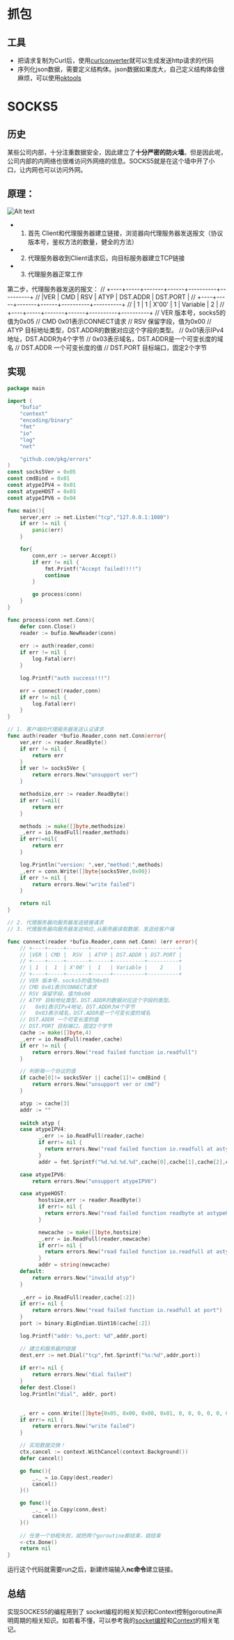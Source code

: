 # 抓包

## 工具
- 把请求复制为Curl后，使用[curlconverter](curlconverter.com)就可以生成发送http请求的代码
- 序列化json数据，需要定义结构体。json数据如果庞大，自己定义结构体会很麻烦，可以使用[oktools](https://link.juejin.cn/)

# SOCKS5
## 历史
某些公司内部，十分注重数据安全，因此建立了**十分严密的防火墙**。但是因此呢，公司内部的内网络也很难访问外网络的信息。SOCKS5就是在这个墙中开了小口，让内网也可以访问外网。

## 原理：
![Alt text](/images/image.png)

- 1. 首先 Client和代理服务器建立链接，浏览器向代理服务器发送报文（协议版本号，鉴权方法的数量，健全的方法）
- 2. 代理服务器收到Client请求后，向目标服务器建立TCP链接
- 3. 代理服务器正常工作

第二步，代理服务器发送的报文：
// +----+-----+-------+------+----------+----------+
	// |VER | CMD |  RSV  | ATYP | DST.ADDR | DST.PORT |
	// +----+-----+-------+------+----------+----------+
	// | 1  |  1  | X'00' |  1   | Variable |    2     |
	// +----+-----+-------+------+----------+----------+
	// VER 版本号，socks5的值为0x05
	// CMD 0x01表示CONNECT请求
	// RSV 保留字段，值为0x00
	// ATYP 目标地址类型，DST.ADDR的数据对应这个字段的类型。
	//   0x01表示IPv4地址，DST.ADDR为4个字节
	//   0x03表示域名，DST.ADDR是一个可变长度的域名
	// DST.ADDR 一个可变长度的值
	// DST.PORT 目标端口，固定2个字节
    
## 实现
```go
package main

import (
	"bufio"
	"context"
	"encoding/binary"
	"fmt"
	"io"
	"log"
	"net"

	"github.com/pkg/errors"
)
const socks5Ver = 0x05
const cmdBind = 0x01
const atypeIPV4 = 0x01
const atypeHOST = 0x03
const atypeIPV6 = 0x04

func main(){
	server,err := net.Listen("tcp","127.0.0.1:1080")
	if err != nil {
		panic(err)
	}

	for{
		conn,err := server.Accept()
		if err != nil {
			fmt.Printf("Accept failed!!!!")
			continue
		}

		go process(conn)
	}
}

func process(conn net.Conn){
	defer conn.Close()
	reader := bufio.NewReader(conn)
	
    err := auth(reader,conn)
	if err != nil {
		log.Fatal(err)
	}

	log.Printf("auth success!!!")

	err = connect(reader,conn)
	if err != nil {
		log.Fatal(err)
	}
}

// 1. 客户端向代理服务器发送认证请求
func auth(reader *bufio.Reader,conn net.Conn)error{
	ver,err := reader.ReadByte()
	if err != nil {
		return err
	}
	if ver != socks5Ver {
		return errors.New("unsupport ver")
	}

	methodsize,err := reader.ReadByte()
	if err !=nil{
		return err
	}

	methods := make([]byte,methodsize)
	_,err = io.ReadFull(reader,methods)
	if err!=nil{
		return err
	}

	log.Println("version: ",ver,"method:",methods)
	_,err = conn.Write([]byte{socks5Ver,0x00})
	if err != nil {
		return errors.New("write failed")
	}

	return nil
}

// 2. 代理服务器向服务器发送链接请求
// 3. 代理服务器向服务器发送响应,从服务器读取数据，发送给客户端

func connect(reader *bufio.Reader,conn net.Conn) (err error){
	// +----+-----+-------+------+----------+----------+
	// |VER | CMD |  RSV  | ATYP | DST.ADDR | DST.PORT |
	// +----+-----+-------+------+----------+----------+
	// | 1  |  1  | X'00' |  1   | Variable |    2     |
	// +----+-----+-------+------+----------+----------+
	// VER 版本号，socks5的值为0x05
	// CMD 0x01表示CONNECT请求
	// RSV 保留字段，值为0x00
	// ATYP 目标地址类型，DST.ADDR的数据对应这个字段的类型。
	//   0x01表示IPv4地址，DST.ADDR为4个字节
	//   0x03表示域名，DST.ADDR是一个可变长度的域名
	// DST.ADDR 一个可变长度的值
	// DST.PORT 目标端口，固定2个字节
	cache := make([]byte,4)
	_,err = io.ReadFull(reader,cache)
	if err != nil {
		return errors.New("read failed function io.readfull")
	}

	// 判断每一个协议的值
	if cache[0]!= socks5Ver || cache[1]!= cmdBind {
		return errors.New("unsupport ver or cmd")
	}

	atyp := cache[3]
	addr := ""
	
	switch atyp {
	case atypeIPV4:
	      _,err := io.ReadFull(reader,cache)
	      if err!= nil {
	      	return errors.New("read failed function io.readfull at astypeIPV4")
	      }
		  addr = fmt.Sprintf("%d.%d.%d.%d",cache[0],cache[1],cache[2],cache[3])

	case atypeIPV6:
		return errors.New("unsupport atypeIPV6")

	case atypeHOST:
	      hostsize,err := reader.ReadByte()
	      if err!= nil {
			return errors.New("read failed function readbyte at astypeHOST")	
		  }

		  newcache := make([]byte,hostsize)
		  _,err = io.ReadFull(reader,newcache)
		  if err!= nil {
			return errors.New("read failed function io.readfull at astypeHOST")
		  }
		  addr = string(newcache)
	default:
		return errors.New("invaild atyp")
	}
	
	_,err = io.ReadFull(reader,cache[:2])
	if err!= nil {
		return errors.New("read failed function io.readfull at port")
	}
	port := binary.BigEndian.Uint16(cache[:2])

	log.Printf("addr: %s,port: %d",addr,port)

	// 建立和服务器的链接
	dest,err := net.Dial("tcp",fmt.Sprintf("%s:%d",addr,port))
	
	if err!= nil {
		return errors.New("dial failed")
	}
	defer dest.Close()
	log.Println("dial", addr, port)

	
	_, err = conn.Write([]byte{0x05, 0x00, 0x00, 0x01, 0, 0, 0, 0, 0, 0})
	if err!= nil {
		return errors.New("write failed")
	}

	// 实现数据交换！
	ctx,cancel := context.WithCancel(context.Background())
	defer cancel()

	go func(){
		_,_ = io.Copy(dest,reader)
		cancel()
	}()

	go func(){
		_,_ = io.Copy(conn,dest)
		cancel()
	}()
	
	// 任意一个协程失败，就把两个goroutine都结束，就结束
	<-ctx.Done()
	return nil
}


```

运行这个代码就需要run之后，新建终端输入**nc命令**建立链接。

## 总结
实现SOCKES5的编程用到了 socket编程的相关知识和Context控制goroutine声明周期的相关知识。如若看不懂，可以参考我的[socket编程](https://github.com/Yzinuo/Computer_Network/blob/main/%E5%BA%94%E7%94%A8%E5%B1%82/socket%E5%A5%97%E6%8E%A5%E5%AD%97%E7%BC%96%E7%A8%8B.md)和[Context](https://github.com/Yzinuo/Notes_GO/blob/master/%E3%80%8AGO%E8%AF%AD%E8%A8%80%E5%AE%9E%E6%88%98%E3%80%8B/context.md)的相关笔记。

